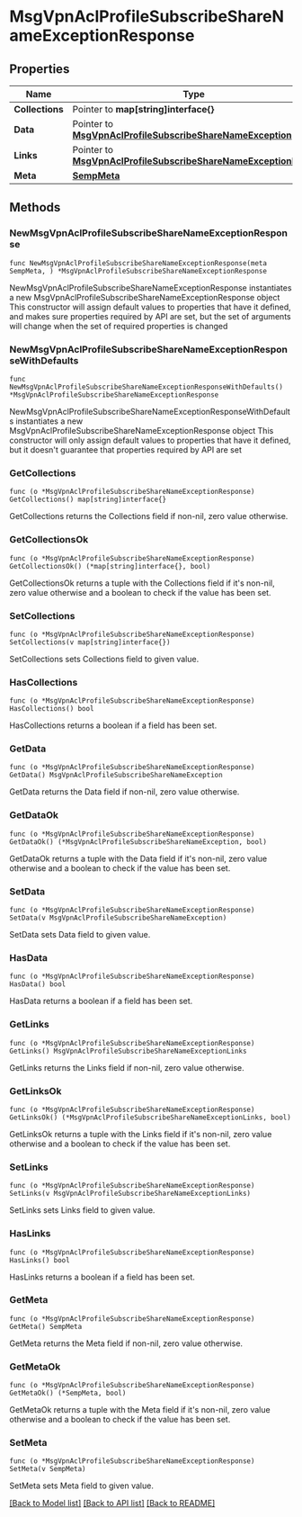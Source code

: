 # MsgVpnAclProfileSubscribeShareNameExceptionResponse

## Properties

Name | Type | Description | Notes
------------ | ------------- | ------------- | -------------
**Collections** | Pointer to **map[string]interface{}** |  | [optional] 
**Data** | Pointer to [**MsgVpnAclProfileSubscribeShareNameException**](MsgVpnAclProfileSubscribeShareNameException.md) |  | [optional] 
**Links** | Pointer to [**MsgVpnAclProfileSubscribeShareNameExceptionLinks**](MsgVpnAclProfileSubscribeShareNameExceptionLinks.md) |  | [optional] 
**Meta** | [**SempMeta**](SempMeta.md) |  | 

## Methods

### NewMsgVpnAclProfileSubscribeShareNameExceptionResponse

`func NewMsgVpnAclProfileSubscribeShareNameExceptionResponse(meta SempMeta, ) *MsgVpnAclProfileSubscribeShareNameExceptionResponse`

NewMsgVpnAclProfileSubscribeShareNameExceptionResponse instantiates a new MsgVpnAclProfileSubscribeShareNameExceptionResponse object
This constructor will assign default values to properties that have it defined,
and makes sure properties required by API are set, but the set of arguments
will change when the set of required properties is changed

### NewMsgVpnAclProfileSubscribeShareNameExceptionResponseWithDefaults

`func NewMsgVpnAclProfileSubscribeShareNameExceptionResponseWithDefaults() *MsgVpnAclProfileSubscribeShareNameExceptionResponse`

NewMsgVpnAclProfileSubscribeShareNameExceptionResponseWithDefaults instantiates a new MsgVpnAclProfileSubscribeShareNameExceptionResponse object
This constructor will only assign default values to properties that have it defined,
but it doesn't guarantee that properties required by API are set

### GetCollections

`func (o *MsgVpnAclProfileSubscribeShareNameExceptionResponse) GetCollections() map[string]interface{}`

GetCollections returns the Collections field if non-nil, zero value otherwise.

### GetCollectionsOk

`func (o *MsgVpnAclProfileSubscribeShareNameExceptionResponse) GetCollectionsOk() (*map[string]interface{}, bool)`

GetCollectionsOk returns a tuple with the Collections field if it's non-nil, zero value otherwise
and a boolean to check if the value has been set.

### SetCollections

`func (o *MsgVpnAclProfileSubscribeShareNameExceptionResponse) SetCollections(v map[string]interface{})`

SetCollections sets Collections field to given value.

### HasCollections

`func (o *MsgVpnAclProfileSubscribeShareNameExceptionResponse) HasCollections() bool`

HasCollections returns a boolean if a field has been set.

### GetData

`func (o *MsgVpnAclProfileSubscribeShareNameExceptionResponse) GetData() MsgVpnAclProfileSubscribeShareNameException`

GetData returns the Data field if non-nil, zero value otherwise.

### GetDataOk

`func (o *MsgVpnAclProfileSubscribeShareNameExceptionResponse) GetDataOk() (*MsgVpnAclProfileSubscribeShareNameException, bool)`

GetDataOk returns a tuple with the Data field if it's non-nil, zero value otherwise
and a boolean to check if the value has been set.

### SetData

`func (o *MsgVpnAclProfileSubscribeShareNameExceptionResponse) SetData(v MsgVpnAclProfileSubscribeShareNameException)`

SetData sets Data field to given value.

### HasData

`func (o *MsgVpnAclProfileSubscribeShareNameExceptionResponse) HasData() bool`

HasData returns a boolean if a field has been set.

### GetLinks

`func (o *MsgVpnAclProfileSubscribeShareNameExceptionResponse) GetLinks() MsgVpnAclProfileSubscribeShareNameExceptionLinks`

GetLinks returns the Links field if non-nil, zero value otherwise.

### GetLinksOk

`func (o *MsgVpnAclProfileSubscribeShareNameExceptionResponse) GetLinksOk() (*MsgVpnAclProfileSubscribeShareNameExceptionLinks, bool)`

GetLinksOk returns a tuple with the Links field if it's non-nil, zero value otherwise
and a boolean to check if the value has been set.

### SetLinks

`func (o *MsgVpnAclProfileSubscribeShareNameExceptionResponse) SetLinks(v MsgVpnAclProfileSubscribeShareNameExceptionLinks)`

SetLinks sets Links field to given value.

### HasLinks

`func (o *MsgVpnAclProfileSubscribeShareNameExceptionResponse) HasLinks() bool`

HasLinks returns a boolean if a field has been set.

### GetMeta

`func (o *MsgVpnAclProfileSubscribeShareNameExceptionResponse) GetMeta() SempMeta`

GetMeta returns the Meta field if non-nil, zero value otherwise.

### GetMetaOk

`func (o *MsgVpnAclProfileSubscribeShareNameExceptionResponse) GetMetaOk() (*SempMeta, bool)`

GetMetaOk returns a tuple with the Meta field if it's non-nil, zero value otherwise
and a boolean to check if the value has been set.

### SetMeta

`func (o *MsgVpnAclProfileSubscribeShareNameExceptionResponse) SetMeta(v SempMeta)`

SetMeta sets Meta field to given value.



[[Back to Model list]](../README.md#documentation-for-models) [[Back to API list]](../README.md#documentation-for-api-endpoints) [[Back to README]](../README.md)


